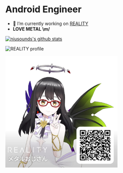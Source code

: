 # Android Engineer 

- 🔭 I’m currently working on [REALITY](https://reality.app/)
- **LOVE METAL \m/**

[![niusounds's github stats](https://github-readme-stats.vercel.app/api?username=niusounds)](https://github.com/anuraghazra/github-readme-stats)

![REALITY profile](https://image-api.reality.wrightflyer.net/api/v1/image/profile/p7bmgnzcca119ze0rawzg90hg5/1630507279/350)

<img src="QR.jpg" width="350">


<!--
**niusounds/niusounds** is a ✨ _special_ ✨ repository because its `README.md` (this file) appears on your GitHub profile.

Here are some ideas to get you started:

- 🌱 I’m currently learning ...
- 👯 I’m looking to collaborate on ...
- 🤔 I’m looking for help with ...
- 💬 Ask me about ...
- 📫 How to reach me: ...
- 😄 Pronouns: ...
- ⚡ Fun fact: ...
-->
